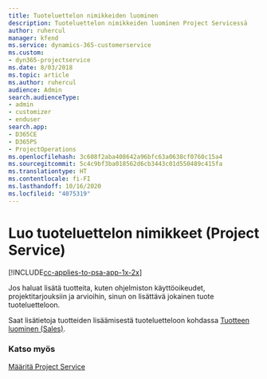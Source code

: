```yaml
---
title: Tuoteluettelon nimikkeiden luominen
description: Tuoteluettelon nimikkeiden luominen Project Servicessä
author: ruhercul
manager: kfend
ms.service: dynamics-365-customerservice
ms.custom:
- dyn365-projectservice
ms.date: 8/03/2018
ms.topic: article
ms.author: ruhercul
audience: Admin
search.audienceType:
- admin
- customizer
- enduser
search.app:
- D365CE
- D365PS
- ProjectOperations
ms.openlocfilehash: 3c608f2aba408642a96bfc63a0638cf0760c15a4
ms.sourcegitcommit: 5c4c9bf3ba018562d6cb3443c01d550489c415fa
ms.translationtype: HT
ms.contentlocale: fi-FI
ms.lasthandoff: 10/16/2020
ms.locfileid: "4075319"
---
```

# <a name="create-product-catalog-items-project-service"></a>Luo tuoteluettelon nimikkeet (Project Service)

[!INCLUDE[cc-applies-to-psa-app-1x-2x](../includes/cc-applies-to-psa-app-1x-2x.md)]

Jos haluat lisätä tuotteita, kuten ohjelmiston käyttöoikeudet, projektitarjouksiin ja arvioihin, sinun on lisättävä jokainen tuote tuoteluetteloon.  
  
 Saat lisätietoja tuotteiden lisäämisestä tuoteluetteloon kohdassa [Tuotteen luominen (Sales)](https://docs.microsoft.com/dynamics365/sales-enterprise/create-product-sales).  
  
### <a name="see-also"></a>Katso myös  
 [Määritä Project Service](../psa/configure.md)
